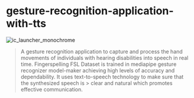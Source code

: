 # gesture-recognition-application-with-tts



![ic_launcher_monochrome](https://github.com/user-attachments/assets/016bd2d0-0576-4435-bbd7-17c446a48e2e)




  > A gesture recognition application to capture and process the hand movements of individuals with hearing disabilities into speech in real time.
  > Fingerspelling FSL Dataset is trained in mediapipe gesture recognizer model-maker achieving high levels of accuracy and dependability. It uses text-to-speech technology to make sure that the synthesized speech is   > clear and natural which promotes effective communication.

